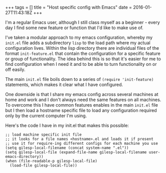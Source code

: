 +++
tags = []
title = "Host specific config with Emacs"
date = 2016-01-27T11:43:18Z
+++

I'm a regular Emacs user, although I still class myself as a beginner - every day I find some 
new feature or function that I'd like to make use of.

I've taken a modular approach to my emacs configuration, whereby my `init.el` file adds a 
subdirectory `lisp` to the load path where my actual configuration lives. Within the lisp 
directory there are individual files of the format `init-feature.el` that contain the 
configuration for a specific feature or group of functionality. The idea behind this is so
that it's easier for me to find configuration when I need it and to be able to turn 
functionality on or off easily.

The main `init.el` file boils down to a series of `(require 'init-feature)` statements, which 
makes it clear what I have configured.

One downside is that I share my emacs config across several machines at home and work and 
I don't always need the same features on all machines. To overcome this I have common 
features enables in the main `init.el` file but I then load a hostname specific file to load 
any configuration required only by the current computer I'm using.

Here's the code I have in my init.el that makes this possible:

    ;; load machine specific init file
    ;; it looks for a file names <hostname>.el and loads it if present
    ;; use it for require-ing different configs for each machine you use
    (setq gilesp-local-filename (concat system-name ".el"))
    (setq gilesp-local-file (expand-file-name gilesp-local-filename user-emacs-directory))
    (when (file-readable-p gilesp-local-file)
      (load-file gilesp-local-file))